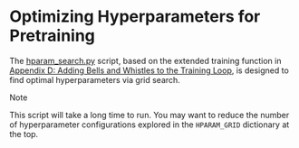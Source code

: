 # Optimizing Hyperparameters for Pretraining

The [hparam_search.py](hparam_search.py) script, based on the extended training function in [Appendix D: Adding Bells and Whistles to the Training Loop](../../appendix-D/01_main-chapter-code/appendix-D.ipynb), is designed to find optimal hyperparameters via grid search.

>[!NOTE]
This script will take a long time to run. You may want to reduce the number of hyperparameter configurations explored in the `HPARAM_GRID` dictionary at the top.